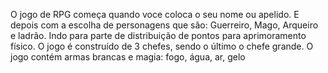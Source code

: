 O jogo de RPG começa quando voce coloca o seu nome ou apelido. E depois com a escolha de personagens que são: Guerreiro, Mago, Arqueiro e ladrão. Indo para parte de distribuição de pontos para aprimoramento físico. O jogo é construído de 3 chefes, sendo o último o chefe grande. O jogo contém armas brancas e magia: fogo, água, ar, gelo
